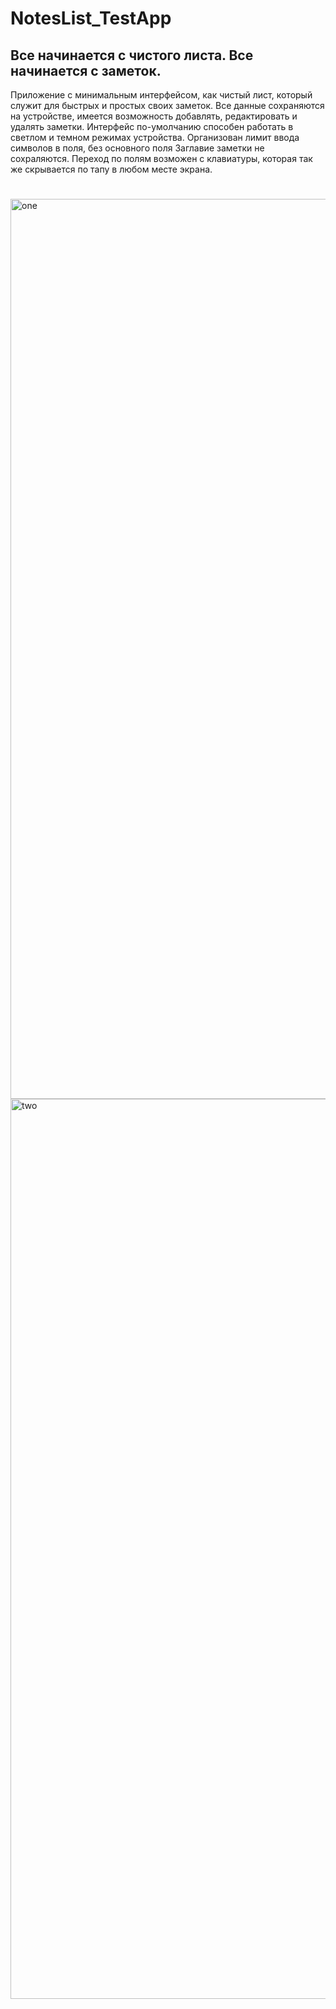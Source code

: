 # NotesList_TestApp
## Все начинается с чистого листа. Все начинается с заметок.
Приложение с минимальным интерфейсом, как чистый лист, который служит для быстрых и простых своих заметок. Все данные сохраняются на устройстве, имеется возможность добавлять, редактировать и удалять заметки. Интерфейс по-умолчанию способен работать в светлом и темном режимах устройства. Организован лимит ввода символов в поля, без основного поля Заглавие заметки не сохраляются. Переход по полям возможен с клавиатуры, которая так же скрывается по тапу в любом месте экрана.
#
<img width="1440" alt="one" src="https://user-images.githubusercontent.com/82398252/128666813-2027924f-5da2-43a4-aeec-0dfb51981e75.png">
<img width="1440" alt="two" src="https://user-images.githubusercontent.com/82398252/128666815-1096064b-fa49-4f97-97e7-d0f19062e6fe.png">
